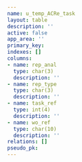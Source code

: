 ```yaml
---
name: u_temp_ACRe_task
layout: table
description: ''
active: false
app_area: ''
primary_key: 
indexes: []
columns:
- name: rep_anal
  type: char(3)
  description: ''
- name: rep_type
  type: char(3)
  description: ''
- name: task_ref
  type: int(4)
  description: ''
- name: wo_ref
  type: char(10)
  description: ''
relations: []
pseudo_pk: 
---
```


